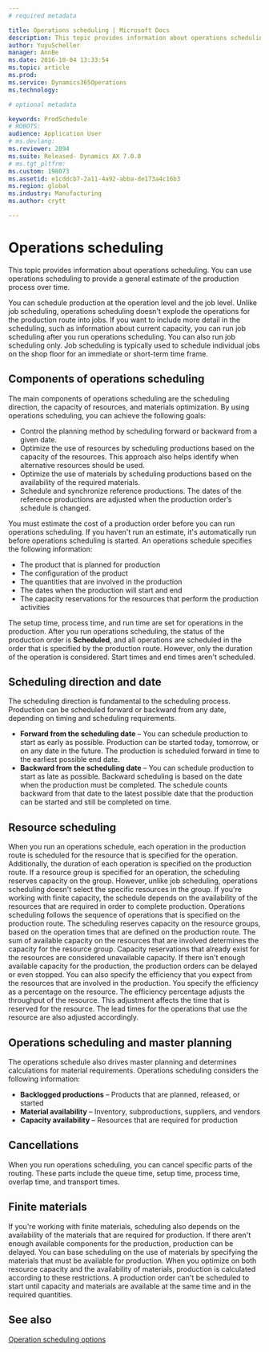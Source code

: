 ```yaml
---
# required metadata

title: Operations scheduling | Microsoft Docs
description: This topic provides information about operations scheduling. You can use operations scheduling to provide a general estimate of the production process over time.
author: YuyuScheller
manager: AnnBe
ms.date: 2016-10-04 13:33:54
ms.topic: article
ms.prod: 
ms.service: Dynamics365Operations
ms.technology: 

# optional metadata

keywords: ProdSchedule
# ROBOTS: 
audience: Application User
# ms.devlang: 
ms.reviewer: 2094
ms.suite: Released- Dynamics AX 7.0.0
# ms.tgt_pltfrm: 
ms.custom: 198073
ms.assetid: e1cddcb7-2a11-4a92-abba-de173a4c16b3
ms.region: global
ms.industry: Manufacturing
ms.author: crytt

---
```


# Operations scheduling

This topic provides information about operations scheduling. You can use operations scheduling to provide a general estimate of the production process over time.

You can schedule production at the operation level and the job level. Unlike job scheduling, operations scheduling doesn't explode the operations for the production route into jobs. If you want to include more detail in the scheduling, such as information about current capacity, you can run job scheduling after you run operations scheduling. You can also run job scheduling only. Job scheduling is typically used to schedule individual jobs on the shop floor for an immediate or short-term time frame.

## Components of operations scheduling
The main components of operations scheduling are the scheduling direction, the capacity of resources, and materials optimization. By using operations scheduling, you can achieve the following goals:

-   Control the planning method by scheduling forward or backward from a given date.
-   Optimize the use of resources by scheduling productions based on the capacity of the resources. This approach also helps identify when alternative resources should be used.
-   Optimize the use of materials by scheduling productions based on the availability of the required materials.
-   Schedule and synchronize reference productions. The dates of the reference productions are adjusted when the production order’s schedule is changed.

You must estimate the cost of a production order before you can run operations scheduling. If you haven't run an estimate, it's automatically run before operations scheduling is started. An operations schedule specifies the following information:

-   The product that is planned for production
-   The configuration of the product
-   The quantities that are involved in the production
-   The dates when the production will start and end
-   The capacity reservations for the resources that perform the production activities

The setup time, process time, and run time are set for operations in the production. After you run operations scheduling, the status of the production order is **Scheduled**, and all operations are scheduled in the order that is specified by the production route. However, only the duration of the operation is considered. Start times and end times aren't scheduled.

## Scheduling direction and date
The scheduling direction is fundamental to the scheduling process. Production can be scheduled forward or backward from any date, depending on timing and scheduling requirements.

-   **Forward from the scheduling date** – You can schedule production to start as early as possible. Production can be started today, tomorrow, or on any date in the future. The production is scheduled forward in time to the earliest possible end date.
-   **Backward from the scheduling date** – You can schedule production to start as late as possible. Backward scheduling is based on the date when the production must be completed. The schedule counts backward from that date to the latest possible date that the production can be started and still be completed on time.

## Resource scheduling
When you run an operations schedule, each operation in the production route is scheduled for the resource that is specified for the operation. Additionally, the duration of each operation is specified on the production route. If a resource group is specified for an operation, the scheduling reserves capacity on the group. However, unlike job scheduling, operations scheduling doesn't select the specific resources in the group. If you're working with finite capacity, the schedule depends on the availability of the resources that are required in order to complete production. Operations scheduling follows the sequence of operations that is specified on the production route. The scheduling reserves capacity on the resource groups, based on the operation times that are defined on the production route. The sum of available capacity on the resources that are involved determines the capacity for the resource group. Capacity reservations that already exist for the resources are considered unavailable capacity. If there isn't enough available capacity for the production, the production orders can be delayed or even stopped. You can also specify the efficiency that you expect from the resources that are involved in the production. You specify the efficiency as a percentage on the resource. The efficiency percentage adjusts the throughput of the resource. This adjustment affects the time that is reserved for the resource. The lead times for the operations that use the resource are also adjusted accordingly.

## Operations scheduling and master planning
The operations schedule also drives master planning and determines calculations for material requirements. Operations scheduling considers the following information:

-   **Backlogged productions** – Products that are planned, released, or started
-   **Material availability** – Inventory, subproductions, suppliers, and vendors
-   **Capacity availability** – Resources that are required for production

## Cancellations
When you run operations scheduling, you can cancel specific parts of the routing. These parts include the queue time, setup time, process time, overlap time, and transport times.

## Finite materials
If you're working with finite materials, scheduling also depends on the availability of the materials that are required for production. If there aren't enough available components for the production, production can be delayed. You can base scheduling on the use of materials by specifying the materials that must be available for production. When you optimize on both resource capacity and the availability of materials, production is calculated according to these restrictions. A production order can't be scheduled to start until capacity and materials are available at the same time and in the required quantities.

See also
--------

[Operation scheduling options](https://docs.microsoft.com/en-us/dynamics365/operations/manufacturing/production-control/operation-scheduling-options)

